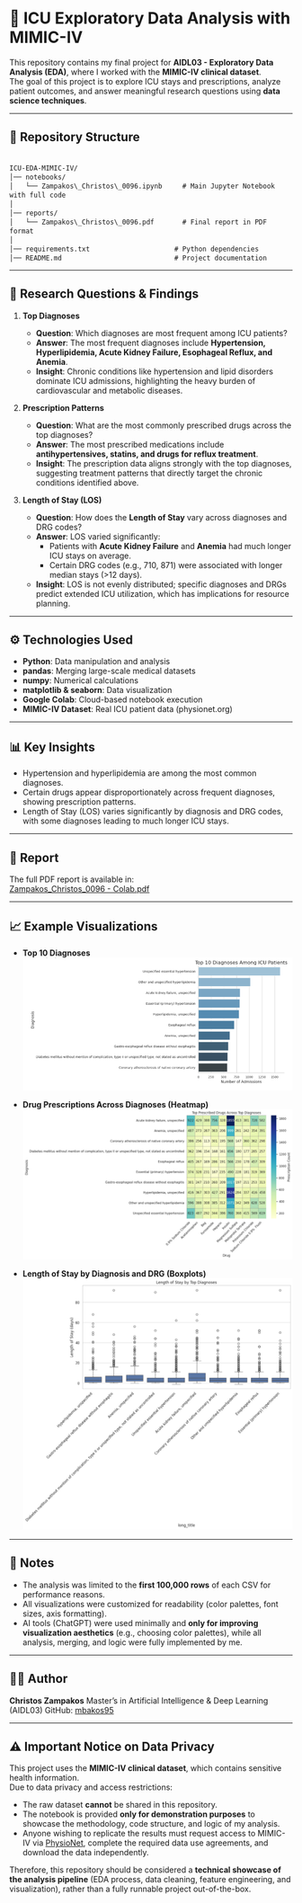 
# 🏥 ICU Exploratory Data Analysis with MIMIC-IV

This repository contains my final project for **AIDL03 - Exploratory Data Analysis (EDA)**, where I worked with the **MIMIC-IV clinical dataset**.  
The goal of this project is to explore ICU stays and prescriptions, analyze patient outcomes, and answer meaningful research questions using **data science techniques**.

---

## 📂 Repository Structure
```

ICU-EDA-MIMIC-IV/
│── notebooks/
│   └── Zampakos\_Christos\_0096.ipynb     # Main Jupyter Notebook with full code
│
│── reports/
│   └── Zampakos\_Christos\_0096.pdf       # Final report in PDF format
│
│── requirements.txt                     # Python dependencies
│── README.md                            # Project documentation

```

---

## 🎯 Research Questions & Findings

1. **Top Diagnoses**  
   - **Question**: Which diagnoses are most frequent among ICU patients?  
   - **Answer**: The most frequent diagnoses include **Hypertension, Hyperlipidemia, Acute Kidney Failure, Esophageal Reflux, and Anemia**.  
   - **Insight**: Chronic conditions like hypertension and lipid disorders dominate ICU admissions, highlighting the heavy burden of cardiovascular and metabolic diseases.

2. **Prescription Patterns**  
   - **Question**: What are the most commonly prescribed drugs across the top diagnoses?  
   - **Answer**: The most prescribed medications include **antihypertensives, statins, and drugs for reflux treatment**.  
   - **Insight**: The prescription data aligns strongly with the top diagnoses, suggesting treatment patterns that directly target the chronic conditions identified above.

3. **Length of Stay (LOS)**  
   - **Question**: How does the **Length of Stay** vary across diagnoses and DRG codes?  
   - **Answer**: LOS varied significantly:  
     - Patients with **Acute Kidney Failure** and **Anemia** had much longer ICU stays on average.  
     - Certain DRG codes (e.g., 710, 871) were associated with longer median stays (>12 days).  
   - **Insight**: LOS is not evenly distributed; specific diagnoses and DRGs predict extended ICU utilization, which has implications for resource planning.


---

## ⚙️ Technologies Used
- **Python**: Data manipulation and analysis
- **pandas**: Merging large-scale medical datasets
- **numpy**: Numerical calculations
- **matplotlib & seaborn**: Data visualization
- **Google Colab**: Cloud-based notebook execution
- **MIMIC-IV Dataset**: Real ICU patient data (physionet.org)

---

## 📊 Key Insights
- Hypertension and hyperlipidemia are among the most common diagnoses.  
- Certain drugs appear disproportionately across frequent diagnoses, showing prescription patterns.  
- Length of Stay (LOS) varies significantly by diagnosis and DRG codes, with some diagnoses leading to much longer ICU stays.

---

## 📑 Report
The full PDF report is available in:  
[Zampakos_Christos_0096 - Colab.pdf](https://github.com/mbakos95/ICU-EDA-with-MIMIC-IV/blob/main/reports/Zampakos_Christos_0096%20-%20Colab.pdf)



---

## 📈 Example Visualizations

- **Top 10 Diagnoses**  
  ![Top 10 Diagnoses](https://github.com/mbakos95/ICU-EDA-with-MIMIC-IV/blob/main/Top%2010%20Diagnoses%20(Bar%20Chart).png)

- **Drug Prescriptions Across Diagnoses (Heatmap)**  
  ![Drug Prescriptions Heatmap](https://github.com/mbakos95/ICU-EDA-with-MIMIC-IV/blob/main/Drug%20Prescriptions%20Across%20Diagnoses%20(Heatmap).png)

- **Length of Stay by Diagnosis and DRG (Boxplots)**  
  ![LOS by Diagnosis and DRG](https://github.com/mbakos95/ICU-EDA-with-MIMIC-IV/blob/main/Length%20of%20Stay%20by%20Diagnosis%20and%20DRG%20(Boxplots).png)


---

## 📌 Notes

* The analysis was limited to the **first 100,000 rows** of each CSV for performance reasons.
* All visualizations were customized for readability (color palettes, font sizes, axis formatting).
* AI tools (ChatGPT) were used minimally and **only for improving visualization aesthetics** (e.g., choosing color palettes), while all analysis, merging, and logic were fully implemented by me.

---

## 👨‍💻 Author

**Christos Zampakos**
Master’s in Artificial Intelligence & Deep Learning (AIDL03)
GitHub: [mbakos95](https://github.com/mbakos95)



---

## ⚠️ Important Notice on Data Privacy
This project uses the **MIMIC-IV clinical dataset**, which contains sensitive health information.  
Due to data privacy and access restrictions:
- The raw dataset **cannot** be shared in this repository.
- The notebook is provided **only for demonstration purposes** to showcase the methodology, code structure, and logic of my analysis.
- Anyone wishing to replicate the results must request access to MIMIC-IV via [PhysioNet](https://physionet.org/), complete the required data use agreements, and download the data independently.

Therefore, this repository should be considered a **technical showcase of the analysis pipeline** (EDA process, data cleaning, feature engineering, and visualization), rather than a fully runnable project out-of-the-box.




